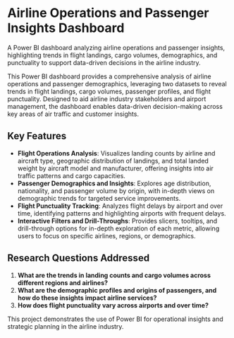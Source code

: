 # Airline Operations and Passenger Insights Dashboard
A Power BI dashboard analyzing airline operations and passenger insights, highlighting trends in flight landings, cargo volumes, demographics, and punctuality to support data-driven decisions in the airline industry.

This Power BI dashboard provides a comprehensive analysis of airline operations and passenger demographics, leveraging two datasets to reveal trends in flight landings, cargo volumes, passenger profiles, and flight punctuality. Designed to aid airline industry stakeholders and airport management, the dashboard enables data-driven decision-making across key areas of air traffic and customer insights.

## Key Features
- **Flight Operations Analysis**: Visualizes landing counts by airline and aircraft type, geographic distribution of landings, and total landed weight by aircraft model and manufacturer, offering insights into air traffic patterns and cargo capacities.
- **Passenger Demographics and Insights**: Explores age distribution, nationality, and passenger volume by origin, with in-depth views on demographic trends for targeted service improvements.
- **Flight Punctuality Tracking**: Analyzes flight delays by airport and over time, identifying patterns and highlighting airports with frequent delays.
- **Interactive Filters and Drill-Throughs**: Provides slicers, tooltips, and drill-through options for in-depth exploration of each metric, allowing users to focus on specific airlines, regions, or demographics.

## Research Questions Addressed
1. **What are the trends in landing counts and cargo volumes across different regions and airlines?**
2. **What are the demographic profiles and origins of passengers, and how do these insights impact airline services?**
3. **How does flight punctuality vary across airports and over time?**

This project demonstrates the use of Power BI for operational insights and strategic planning in the airline industry.
